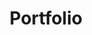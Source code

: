 ---
title: Portfolio
permalink: portfolio/index.html
layout: blog
accent_image: ../../images/Portfolio-Background.jpg
---
